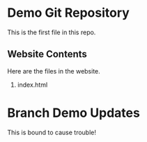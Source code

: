 # Demo Git Repository

This is the first file in this repo.

## Website Contents

Here are the files in the website.

1. index.html

# Branch Demo Updates

This is bound to cause trouble!
